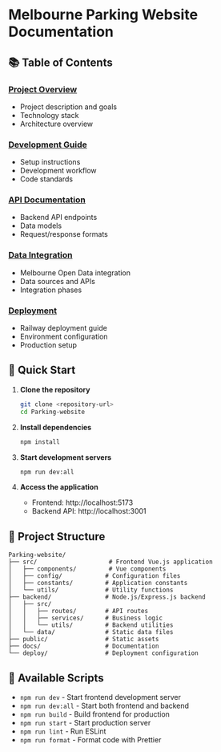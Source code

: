 # Melbourne Parking Website Documentation

## 📚 Table of Contents

### [Project Overview](./PROJECT_OVERVIEW.md)
- Project description and goals
- Technology stack
- Architecture overview

### [Development Guide](./DEVELOPMENT.md)
- Setup instructions
- Development workflow
- Code standards

### [API Documentation](./API.md)
- Backend API endpoints
- Data models
- Request/response formats

### [Data Integration](./MELBOURNE_DATA_INTEGRATION_PLAN.md)
- Melbourne Open Data integration
- Data sources and APIs
- Integration phases

### [Deployment](./DEPLOYMENT.md)
- Railway deployment guide
- Environment configuration
- Production setup

## 🚀 Quick Start

1. **Clone the repository**
   ```bash
   git clone <repository-url>
   cd Parking-website
   ```

2. **Install dependencies**
   ```bash
   npm install
   ```

3. **Start development servers**
   ```bash
   npm run dev:all
   ```

4. **Access the application**
   - Frontend: http://localhost:5173
   - Backend API: http://localhost:3001

## 📁 Project Structure

```
Parking-website/
├── src/                    # Frontend Vue.js application
│   ├── components/         # Vue components
│   ├── config/            # Configuration files
│   ├── constants/         # Application constants
│   └── utils/             # Utility functions
├── backend/               # Node.js/Express.js backend
│   ├── src/
│   │   ├── routes/        # API routes
│   │   ├── services/      # Business logic
│   │   └── utils/         # Backend utilities
│   └── data/              # Static data files
├── public/                # Static assets
├── docs/                  # Documentation
└── deploy/                # Deployment configuration
```

## 🔧 Available Scripts

- `npm run dev` - Start frontend development server
- `npm run dev:all` - Start both frontend and backend
- `npm run build` - Build frontend for production
- `npm run start` - Start production server
- `npm run lint` - Run ESLint
- `npm run format` - Format code with Prettier
